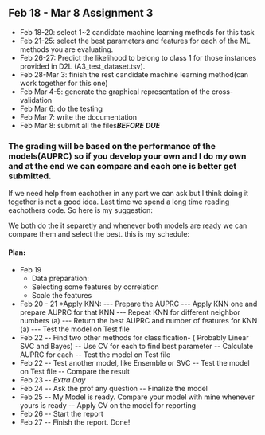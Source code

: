 
Feb 18 - Mar 8  Assignment 3
---

- Feb 18-20: select 1~2 candidate machine learning methods for this task
- Feb 21-25: select the best parameters and features for each of the ML methods you are evaluating.
- Feb 26-27: Predict the likelihood to belong to class 1 for those instances provided in D2L (A3_test_dataset.tsv).
- Feb 28-Mar 3: finish the rest candidate machine learning method(can work together for this one)
- Feb Mar 4-5: generate the graphical representation of the cross-validation
- Feb Mar 6: do the testing
- Feb Mar 7: write the documentation
- Feb Mar 8: submit all the files***BEFORE DUE***

### The grading will be based on the performance of the models(AUPRC) so if you develop your own and I do my own and at the end we can compare and each one is better get submitted.  
If we need help from eachother in any part we can ask but I think doing it together is not a good idea.
Last time we spend a long time reading eachothers code. So here is my suggestion:  

We both do the it separetly and whenever both models are ready we can compare them and select the best. this is my schedule:  
 
    
#### Plan:
- Feb 19<br> 
	- Data preparation:
	- Selecting some features by correlation
	- Scale the features
- Feb 20 - 21
	*Apply KNN:
--- Prepare the AUPRC 
--- Apply KNN one and prepare AUPRC for that KNN
--- Repeat KNN for different neighbor numbers (a)
--- Return the best AUPRC and number of features for KNN (a)
--- Test the model on Test file
- Feb 22 
-- Find two other methods for classification- ( Probably Linear SVC and Bayes)
-- Use CV for each to find best parameter
-- Calculate AUPRC for each
-- Test the model on Test file
- Feb 22 
-- Test another model, like Ensemble or SVC
-- Test the model on Test file
-- Compare the result
- Feb 23
-- *Extra Day*
- Feb 24
-- Ask the prof any question
-- Finalize the model
- Feb 25
-- My Model is ready. Compare your model with mine whenever yours is ready
-- Apply CV on the model for reporting
- Feb 26 
-- Start the report
- Feb 27
-- Finish the report. Done!
 
